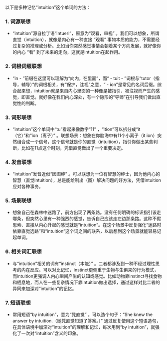 以下是多种记忆“intuition”这个单词的方法：

### 1. 词源联想
 - “intuition”源自拉丁语“intueri”，原意为“观看，审视” 。我们可以想象，所谓直觉（intuition），就像是内心有一种直接 “观看” 事物本质的能力，不需要经过复杂的推理或分析。比如当你突然感觉事情会朝着某个方向发展，就好像你的内心 “看” 到了未来的走向，这就是intuition在起作用。

### 2. 词根词缀联想
 - “in - ”前缀在这里可以理解为“向内，在里面”，而“ - tuit - ”词根与“tutor（指导，辅导）”的词根相关，有“保护，注视”之意，“ - ion”是常见的名词后缀。综合起来想，intuition就是来自内心里面的一种像是被指引、被注视而产生的感觉，即直觉。就好像在我们内心深处，有一个隐形的“导师”在引导我们做出直觉性的判断。

### 3. 词形联想
 - “intuition”这个单词中“tu”看起来像数字“11” ，“ition”可以拆分成“it（它）”和“ion（离子）” 。联想场景：想象在你脑海中有11个小离子（it ion）突然组合成一个信号，这个信号就是你的直觉（intuition），指引你做出某些判断，比如在11点这个时刻，凭借直觉做出了一个重要决定。

### 4. 发音联想
 - “intuition”发音近似“因图绅” 。可以联想为一位有智慧的绅士，因为他内心的智慧（直觉intuition），总是能绘制出（图）解决问题的好方法，凭借intuition应对各种事务。

### 5. 场景联想
 - 想象自己在森林中迷路了，前方出现了两条路。没有任何明确的标识指引该走哪条，但突然心里有一种强烈的感觉，告诉自己应该走左边那条路。这种不假思索、直接从内心升起的感觉就是“intuition”。在这个场景中反复强化“迷路时依靠直觉选路”和“intuition”这个词之间的联系，以后想到这个场景就能轻易记起单词。

### 6. 相关词汇联想
 - 与“intuition”相关的词有“instinct（本能）” 。二者都涉及到一种不经过理性思考的内在反应。可以对比记忆，instinct更侧重于生物与生俱来的行为模式，而intuition更强调人内心瞬间产生的认知或感觉。比如动物靠instinct寻找食物和栖息地，而人在一些复杂情况下靠intuition做出选择，通过这样对比二者的异同来加深对“intuition”的记忆。

### 7. 短语联想
 - 常用短语“by intuition”，意为“凭直觉” 。可以造个句子：“She knew the answer by intuition.（她凭直觉知道了答案。）” 通过反复使用这个短语造句，在具体语境中加深对“intuition”的理解和记忆，每次用到“by intuition”，就强化了一次对“intuition”含义的印象。 